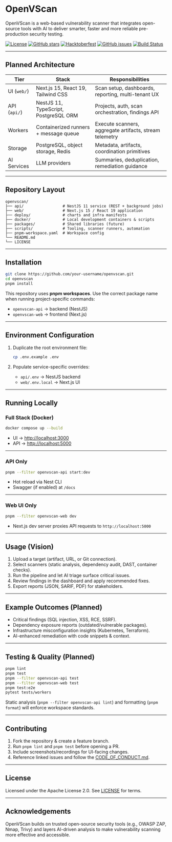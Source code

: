 # OpenVScan

OpenVScan is a web-based vulnerability scanner that integrates open-source tools with AI to deliver smarter, faster and more reliable pre-production security testing.

[![License](https://img.shields.io/badge/License-Apache%202.0-blue.svg)](https://opensource.org/licenses/Apache-2.0)
[![GitHub stars](https://img.shields.io/github/stars/Buddhsen-tripathi/openvscan.svg?style=social\&label=Star)](https://github.com/Buddhsen-tripathi/openvscan)
[![Hacktoberfest](https://img.shields.io/badge/Hacktoberfest-2025-orange.svg)](https://hacktoberfest.com/)
[![GitHub issues](https://img.shields.io/github/issues/Buddhsen-tripathi/openvscan.svg)](https://github.com/Buddhsen-tripathi/openvscan/issues)
[![Build Status](https://img.shields.io/badge/build-passing-brightgreen.svg)](https://github.com/Buddhsen-tripathi/openvscan/actions)

---

## Planned Architecture

| Tier         | Stack                                 | Responsibilities                                        |
| ------------ | ------------------------------------- | ------------------------------------------------------- |
| UI (`web/`)  | Next.js 15, React 19, Tailwind CSS    | Scan setup, dashboards, reporting, multi-tenant UX      |
| API (`api/`) | NestJS 11, TypeScript, PostgreSQL ORM | Projects, auth, scan orchestration, findings API        |
| Workers      | Containerized runners + message queue | Execute scanners, aggregate artifacts, stream telemetry |
| Storage      | PostgreSQL, object storage, Redis     | Metadata, artifacts, coordination primitives            |
| AI Services  | LLM providers                         | Summaries, deduplication, remediation guidance          |

---

## Repository Layout

```
openvscan/
├── api/                 # NestJS 11 service (REST + background jobs)
├── web/                 # Next.js 15 / React 19 application
├── deploy/              # charts and infra manifests
├── docker/              # Local development containers & scripts
├── packages/            # Shared libraries (future)
├── scripts/             # Tooling, scanner runners, automation
├── pnpm-workspace.yaml  # Workspace config
└── README.md
└── LICENSE
```

---

## Installation

```bash
git clone https://github.com/your-username/openvscan.git
cd openvscan
pnpm install
```

This repository uses **pnpm workspaces**. Use the correct package name when running project-specific commands:

* `openvscan-api` → backend (NestJS)
* `openvscan-web` → frontend (Next.js)

---

## Environment Configuration

1. Duplicate the root environment file:

   ```bash
   cp .env.example .env
   ```
2. Populate service-specific overrides:

   * `api/.env` → NestJS backend
   * `web/.env.local` → Next.js UI

---

## Running Locally

### Full Stack (Docker)

```bash
docker compose up --build
```

* UI → [http://localhost:3000](http://localhost:3000)
* API → [http://localhost:5000](http://localhost:5000)

---

### API Only

```bash
pnpm --filter openvscan-api start:dev
```

* Hot reload via Nest CLI
* Swagger (if enabled) at `/docs`

---

### Web UI Only

```bash
pnpm --filter openvscan-web dev
```

* Next.js dev server proxies API requests to `http://localhost:5000`

---

## Usage (Vision)

1. Upload a target (artifact, URL, or Git connection).
2. Select scanners (static analysis, dependency audit, DAST, container checks).
3. Run the pipeline and let AI triage surface critical issues.
4. Review findings in the dashboard and apply recommended fixes.
5. Export reports (JSON, SARIF, PDF) for stakeholders.

---

## Example Outcomes (Planned)

* Critical findings (SQL injection, XSS, RCE, SSRF).
* Dependency exposure reports (outdated/vulnerable packages).
* Infrastructure misconfiguration insights (Kubernetes, Terraform).
* AI-enhanced remediation with code snippets & context.

---

## Testing & Quality (Planned)

```bash
pnpm lint
pnpm test
pnpm --filter openvscan-api test
pnpm --filter openvscan-web test
pnpm test:e2e
pytest tests/workers
```

Static analysis (`pnpm --filter openvscan-api lint`) and formatting (`pnpm format`) will enforce workspace standards.

---

## Contributing

1. Fork the repository & create a feature branch.
2. Run `pnpm lint` and `pnpm test` before opening a PR.
3. Include screenshots/recordings for UI-facing changes.
4. Reference linked issues and follow the [CODE_OF_CONDUCT.md](./CODE_OF_CONDUCT.md).

---

## License

Licensed under the Apache License 2.0. See [LICENSE](./LICENSE) for terms.

---

## Acknowledgements

OpenVScan builds on trusted open-source security tools (e.g., OWASP ZAP, Nmap, Trivy) and layers AI-driven analysis to make vulnerability scanning more effective and accessible.
